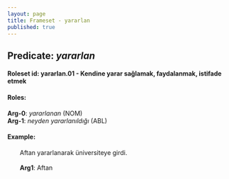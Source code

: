 ```yaml
---
layout: page
title: Frameset - yararlan
published: true
---
```

<h2>Predicate: <i>yararlan</i></h2>
<h4>Roleset id: yararlan.01 - Kendine yarar sağlamak, faydalanmak, istifade etmek<br>
<h4>Roles:</h4>
<b>Arg-0</b>: <i>yararlanan</i>  (NOM) <br>
<b>Arg-1</b>: <i>neyden yararlanıldığı</i>  (ABL) <br>
<h4>Example:</h4>
&emsp;&emsp;Aftan yararlanarak üniversiteye girdi.<br><br>
&emsp;&emsp;<b>Arg1</b>:  Aftan<br>

